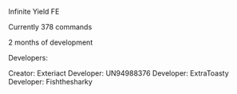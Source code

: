 Infinite Yield FE

Currently 378 commands

2 months of development

Developers:

Creator: Exteriact
Developer: UN94988376
Developer: ExtraToasty
Developer: Fishthesharky
